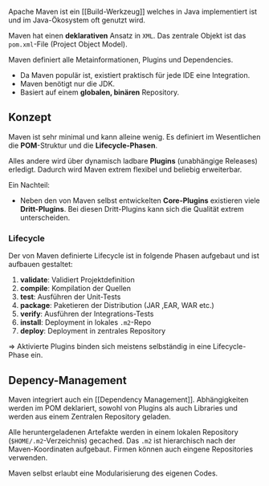 Apache Maven ist ein [[Build-Werkzeug]] welches in Java implementiert ist und im Java-Ökosystem oft genutzt wird.

Maven hat einen **deklarativen** Ansatz in `XML`. Das zentrale Objekt ist das `pom.xml`-File (Project Object Model).

Maven definiert alle Metainformationen, Plugins und Dependencies.

- Da Maven populär ist, existiert praktisch für jede IDE eine Integration.
- Maven benötigt nur die JDK.
- Basiert auf einem **globalen, binären** Repository.

## Konzept
Maven ist sehr minimal und kann alleine wenig. Es definiert im Wesentlichen die **POM**-Struktur und die **Lifecycle-Phasen**.

Alles andere wird über dynamisch ladbare **Plugins** (unabhängige Releases) erledigt.
Dadurch wird Maven extrem flexibel und beliebig erweiterbar.

Ein Nachteil:
- Neben den von Maven selbst entwickelten **Core-Plugins** existieren viele **Dritt-Plugins**. Bei diesen Dritt-Plugins kann sich die Qualität extrem unterscheiden.

### Lifecycle
Der von Maven definierte Lifecycle ist in folgende Phasen aufgebaut und ist aufbauen gestaltet:
1. **validate**: Validiert Projektdefinition
2. **compile**: Kompilation der Quellen
3. **test**: Ausführen der Unit-Tests
4. **package**: Paketieren der Distribution (JAR ,EAR, WAR etc.)
5. **verify**: Ausführen der Integrations-Tests
6. **install**: Deployment in lokales `.m2`-Repo
7. **deploy**: Deployment in zentrales Repository

=> Aktivierte Plugins binden sich meistens selbständig in eine Lifecycle-Phase ein.

## Depency-Management
Maven integriert auch ein [[Dependency Management]].
Abhängigkeiten werden im POM deklariert, sowohl von Plugins als auch Libraries und werden aus einem Zentralen Repository geladen.

Alle heruntergeladenen Artefakte werden in einem lokalen Repository (`$HOME/.m2`-Verzeichnis) gecached.
Das `.m2` ist hierarchisch nach der Maven-Koordinaten aufgebaut.
Firmen können auch eingene Repositories verwenden.

Maven selbst erlaubt eine Modularisierung des eigenen Codes.